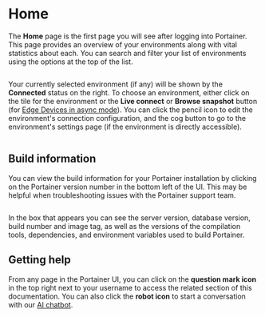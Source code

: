 # Home

The **Home** page is the first page you will see after logging into Portainer. This page provides an overview of your environments along with vital statistics about each. You can search and filter your list of environments using the options at the top of the list.

<figure><img src="../../.gitbook/assets/2.25.0-home-environments.png" alt=""><figcaption></figcaption></figure>

Your currently selected environment (if any) will be shown by the **Connected** status on the right. To choose an environment, either click on the tile for the environment or the **Live connect** or **Browse snapshot** button (for [Edge Devices in async mode](snapshot.md)). You can click the pencil icon to edit the environment's connection configuration, and the cog button to go to the environment's settings page (if the environment is directly accessible).

<figure><img src="../../.gitbook/assets/2.17-home-rightoptions.png" alt=""><figcaption></figcaption></figure>

## Build information

You can view the build information for your Portainer installation by clicking on the Portainer version number in the bottom left of the UI. This may be helpful when troubleshooting issues with the Portainer support team.

<figure><img src="../../.gitbook/assets/2.25.0-build-info.png" alt=""><figcaption></figcaption></figure>

In the box that appears you can see the server version, database version, build number and image tag, as well as the versions of the compilation tools, dependencies, and environment variables used to build Portainer.&#x20;

## Getting help

From any page in the Portainer UI, you can click on the **question mark icon** in the top right next to your username to access the related section of this documentation. You can also click the **robot icon** to start a conversation with our [AI chatbot](https://portainer.io/ask-the-ai).&#x20;

<figure><img src="../../.gitbook/assets/2.25.0-icons.png" alt=""><figcaption></figcaption></figure>
